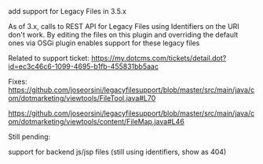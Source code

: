 add support for Legacy Files in 3.5.x

As of 3.x, calls to REST API for Legacy Files using Identifiers on the URI don't work. By editing the files on this plugin and overriding the default ones via OSGi plugin enables support for these legacy files

Related to support ticket: https://my.dotcms.com/tickets/detail.dot?id=ec3c46c6-1099-4695-b1fb-455831bb5aac

Fixes:
https://github.com/joseorsini/legacyfilesupport/blob/master/src/main/java/com/dotmarketing/viewtools/FileTool.java#L70

https://github.com/joseorsini/legacyfilesupport/blob/master/src/main/java/com/dotmarketing/viewtools/content/FileMap.java#L46

Still pending:

support for backend js/jsp files (still using identifiers, show as 404)
